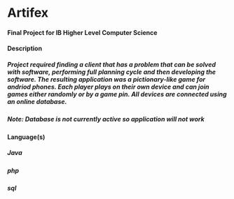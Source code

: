 # Artifex

#### Final Project for IB Higher Level Computer Science

#### Description
##### Project required finding a client that has a problem that can be solved with software, performing full planning cycle and then developing the software. The resulting application was a pictionary-like game for andriod phones. Each player plays on their own device and can join games either randomly or by a game pin. All devices are connected using an online database. 

##### _Note: Database is not currently active so application will not work_

#### Language(s)
##### Java
##### php
##### sql
